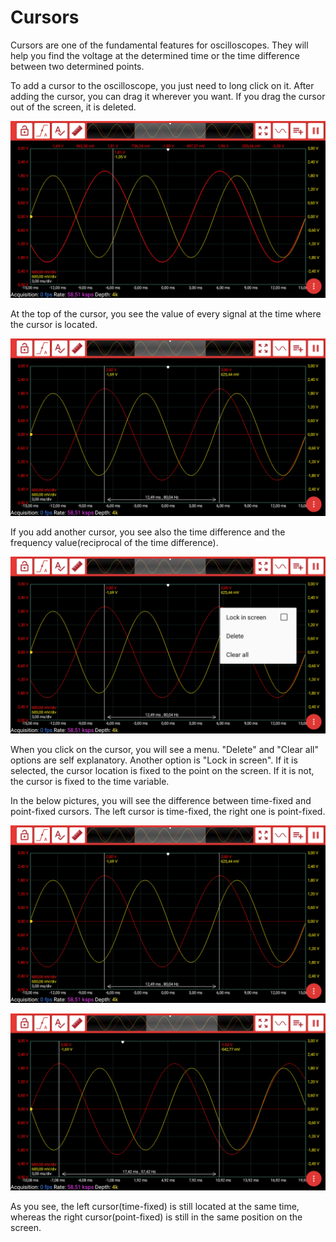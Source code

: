 # Cursors

Cursors are one of the fundamental features for oscilloscopes. They will help you find the voltage at the determined time or the time difference between two determined points.

To add a cursor to the oscilloscope, you just need to long click on it. After adding the cursor, you can drag it wherever you want. If you drag the cursor out of the screen, it is deleted.

![](../../../../../.gitbook/assets/image%20%28145%29.png)

At the top of the cursor, you see the value of every signal at the time where the cursor is located. 

![](../../../../../.gitbook/assets/image%20%28146%29.png)

If you add another cursor, you see also the time difference and the frequency value\(reciprocal of the time difference\).

![](../../../../../.gitbook/assets/image%20%28147%29.png)

When you click on the cursor, you will see a menu. "Delete" and "Clear all" options are self explanatory. Another option is "Lock in screen". If it is selected, the cursor location is fixed to the point on the screen. If it is not,  the cursor is fixed to the time variable. 

In the below pictures, you will see the difference between time-fixed and point-fixed cursors. The left cursor is time-fixed, the right one is point-fixed.

![](../../../../../.gitbook/assets/image%20%28146%29.png)

![](../../../../../.gitbook/assets/image%20%2874%29.png)

As you see, the left cursor\(time-fixed\) is still located at the same time, whereas the right cursor\(point-fixed\) is still in the same position on the screen.



